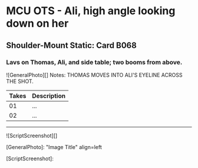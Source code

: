 # MCU OTS - Ali, high angle looking down on her

## Shoulder-Mount Static: Card B068

### Lavs on Thomas, Ali, and side table; two booms from above.

![GeneralPhoto][]
Notes: THOMAS MOVES INTO ALI'S EYELINE ACROSS THE SHOT.

| Takes | Description |
|:---|:----|
| 01 | ... |
| 02 | ... |

----

![ScriptScreenshot][]


[GeneralPhoto]:  "Image Title" align=left

[ScriptScreenshot]: 